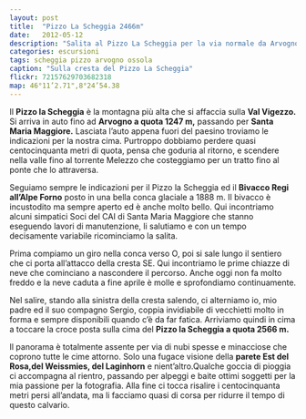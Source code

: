```yaml
---
layout: post
title:  "Pizzo La Scheggia 2466m"
date:   2012-05-12
description: "Salita al Pizzo La Scheggia per la via normale da Arvogno passando dall’Alpe Forno"
categories: escursioni
tags: scheggia pizzo arvogno ossola
caption: "Sulla cresta del Pizzo La Scheggia"
flickr: 72157629703682318
map: 46°11’2.71",8°24’54.38
---
```


Il **Pizzo la Scheggia** è la montagna più alta che si affaccia sulla **Val Vigezzo.** Si arriva in auto fino ad **Arvogno a quota 1247 m,** passando per **Santa Maria Maggiore.** Lasciata l’auto appena fuori del paesino troviamo le indicazioni per la nostra cima. Purtroppo dobbiamo perdere quasi centocinquanta metri di quota, pensa che goduria al ritorno, e scendere nella valle fino al torrente Melezzo che costeggiamo per un tratto fino al ponte che lo attraversa.

Seguiamo sempre le indicazioni per il Pizzo la Scheggia ed il **Bivacco Regi all’Alpe Forno** posto in una bella conca glaciale a 1888 m. Il bivacco è incustodito ma sempre aperto ed è anche molto bello. Qui incontriamo alcuni simpatici Soci del CAI di Santa Maria Maggiore che stanno eseguendo lavori di manutenzione, li salutiamo e con un tempo decisamente variabile ricominciamo la salita.

Prima compiamo un giro nella conca verso O, poi si sale lungo il sentiero che ci porta all’attacco della cresta SE. Qui incontriamo le prime chiazze di neve che cominciano a nascondere il percorso. Anche oggi non fa molto freddo e la neve caduta a fine aprile è molle e sprofondiamo continuamente.

Nel salire, stando alla sinistra della cresta salendo, ci alterniamo io, mio padre ed il suo compagno Sergio, coppia invidiabile di vecchietti molto in forma e sempre disponibili quando c’è da far fatica. Arriviamo quindi in cima a toccare la croce posta sulla cima del **Pizzo la Scheggia a quota 2566 m.**

Il panorama è totalmente assente per via di nubi spesse e minacciose che coprono tutte le cime attorno. Solo una fugace visione della **parete Est del Rosa,del Weissmies, del Laginhorn** e nient’altro.Qualche goccia di pioggia ci accompagna al rientro, passando per alpeggi e baite ottimi soggetti per la mia passione per la fotografia. Alla fine ci tocca risalire i centocinquanta metri persi all’andata, ma li facciamo quasi di corsa per ridurre il tempo di questo calvario.

